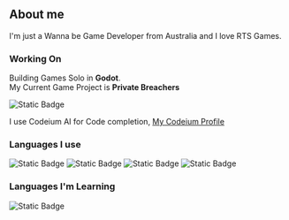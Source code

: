 ## About me
I'm just a Wanna be Game Developer from Australia and I love RTS Games.

### Working On
Building Games Solo in **Godot**.   
My Current Game Project is **Private Breachers**  

![Static Badge](https://img.shields.io/badge/user%20btw-blue?style=for-the-badge&logo=archlinux&labelColor=black)

I use Codeium AI for Code completion, [My Codeium Profile](https://codeium.com/profile/realfluffyuwu)

### Languages I use 
![Static Badge](https://img.shields.io/badge/C%20C++-black?style=for-the-badge&logo=c)
![Static Badge](https://img.shields.io/badge/Python-purple?style=for-the-badge&logo=python)
![Static Badge](https://img.shields.io/badge/Javascript-grey?style=for-the-badge&logo=javascript)
![Static Badge](https://img.shields.io/badge/lua-white?style=for-the-badge&logo=lua&logoColor=black)

### Languages I'm Learning
![Static Badge](https://img.shields.io/badge/Rust-black?style=for-the-badge&logo=rust)
